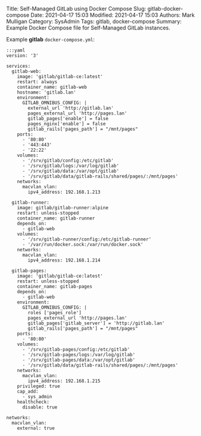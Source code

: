 Title: Self-Managed GitLab using Docker Compose
Slug: gitlab-docker-compose
Date: 2021-04-17 15:03
Modified: 2021-04-17 15:03
Authors: Mark Mulligan
Category: SysAdmin
Tags: gitlab, docker-compose
Summary: Example Docker Compose file for Self-Managed GitLab instances.



Example **gitlab** `docker-compose.yml`:

    :::yaml
    version: '3'

    services:
      gitlab-web:
        image: 'gitlab/gitlab-ce:latest'
        restart: always
        container_name: gitlab-web
        hostname: 'gitlab.lan'
        environment:
          GITLAB_OMNIBUS_CONFIG: |
            external_url 'http://gitlab.lan'
            pages_external_url 'http://pages.lan'
            gitlab_pages['enable'] = false
            pages_nginx['enable'] = false
            gitlab_rails['pages_path'] = "/mnt/pages"
        ports:
          - '80:80'
          - '443:443'
          - '22:22'
        volumes:
          - '/srv/gitlab/config:/etc/gitlab'
          - '/srv/gitlab/logs:/var/log/gitlab'
          - '/srv/gitlab/data:/var/opt/gitlab'
          - '/srv/gitlab/data/gitlab-rails/shared/pages/:/mnt/pages'
        networks:
          macvlan_vlan:
            ipv4_address: 192.168.1.213

      gitlab-runner:
        image: gitlab/gitlab-runner:alpine
        restart: unless-stopped
        container_name: gitlab-runner
        depends_on:
          - gitlab-web
        volumes:
          - '/srv/gitlab-runner/config:/etc/gitlab-runner'
          - '/var/run/docker.sock:/var/run/docker.sock'
        networks:
          macvlan_vlan:
            ipv4_address: 192.168.1.214

      gitlab-pages:
        image: 'gitlab/gitlab-ce:latest'
        restart: unless-stopped
        container_name: gitlab-pages
        depends_on:
          - gitlab-web
        environment:
          GITLAB_OMNIBUS_CONFIG: |
            roles ['pages_role']
            pages_external_url 'http://pages.lan'
            gitlab_pages['gitlab_server'] = 'http://gitlab.lan'
            gitlab_rails['pages_path'] = "/mnt/pages"
        ports:
          - '80:80'
        volumes:
          - '/srv/gitlab-pages/config:/etc/gitlab'
          - '/srv/gitlab-pages/logs:/var/log/gitlab'
          - '/srv/gitlab-pages/data:/var/opt/gitlab'
          - '/srv/gitlab/data/gitlab-rails/shared/pages/:/mnt/pages'
        networks:
          macvlan_vlan:
            ipv4_address: 192.168.1.215
        privileged: true
        cap_add:
          - sys_admin
        healthcheck:
          disable: true

    networks:
      macvlan_vlan:
        external: true


